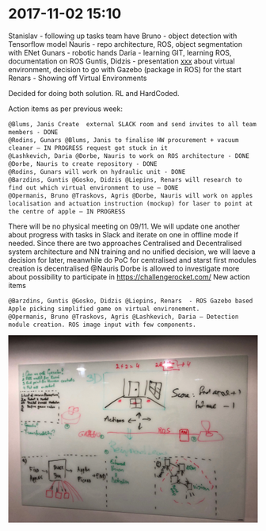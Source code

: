 # 2017-11-02 15:10

Stanislav - following up tasks team have
Bruno - object detection with Tensorflow model
Nauris - repo architecture, ROS, object segmentation with ENet
Gunars - robotic hands
Daria - learning GIT, learning ROS, documentation on ROS
Guntis, Didzis - presentation [xxx](xxx) about virtual environment, decision to go with Gazebo (package in ROS) for the start
Renars - Showing off Virtual Environments

Decided for doing both solution. RL and HardCoded.

Action items as per previous week:

    @Blums, Janis Create  external SLACK room and send invites to all team members - DONE
    @Rodins, Gunars @Blums, Janis to finalise HW procurement + vacuum cleaner – IN PROGRESS request got stuck in it
    @Lashkevich, Daria @Dorbe, Nauris to work on ROS architecture - DONE
    @Dorbe, Nauris to create repository - DONE
    @Rodins, Gunars will work on hydraulic unit - DONE
    @Barzdins, Guntis @Gosko, Didzis @Liepins, Renars will research to find out which virtual environment to use – DONE
    @Opermanis, Bruno @Traskovs, Agris @Dorbe, Nauris will work on apples localisation and actuation instruction (mockup) for laser to point at the centre of apple – IN PROGRESS

There will be no physical meeting on 09/11. We will update one another about progress with tasks in Slack and iterate on one in offline mode if needed.
Since there are two approaches Centralised and Decentralised system architecture and NN training and no unified decision, we will laeve a decision for later, meanwhile do PoC for centralised and starst first modules creation is decentralised
@Nauris Dorbe is allowed to investigate more about possibility to participate in https://challengerocket.com/
New action items

    @Barzdins, Guntis @Gosko, Didzis @Liepins, Renars  - ROS Gazebo based Apple picking simplified game on virtual environement.
    @Opermanis, Bruno @Traskovs, Agris @Lashkevich, Daria – Detection module creation. ROS image input with few components. 

![rl_solution](images/rl_solution.png)